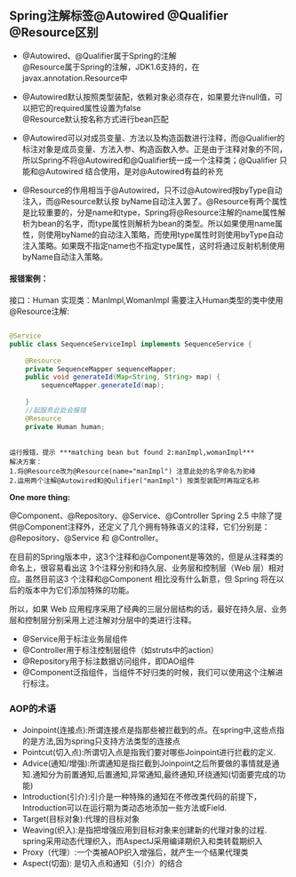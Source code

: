 ## Spring注解标签@Autowired @Qualifier @Resource区别

* @Autowired、@Qualifier属于Spring的注解  
@Resource属于Spring的注解，JDK1.6支持的，在javax.annotation.Resource中

* @Autowired默认按照类型装配，依赖对象必须存在，如果要允许null值，可以把它的required属性设置为false  
@Resource默认按名称方式进行bean匹配  

* @Autowired可以对成员变量、方法以及构造函数进行注释，而@Qualifier的标注对象是成员变量、方法入参、构造函数入参。正是由于注释对象的不同，所以Spring不将@Autowired和@Qualifier统一成一个注释类；@Qualifier 只能和@Autowired 结合使用，是对@Autowired有益的补充

* @Resource的作用相当于@Autowired，只不过@Autowired按byType自动注入，而@Resource默认按 byName自动注入罢了。@Resource有两个属性是比较重要的，分是name和type，Spring将@Resource注解的name属性解析为bean的名字，而type属性则解析为bean的类型。所以如果使用name属性，则使用byName的自动注入策略，而使用type属性时则使用byType自动注入策略。如果既不指定name也不指定type属性，这时将通过反射机制使用byName自动注入策略。

#### 报错案例：  
接口：Human
实现类：ManImpl,WomanImpl
需要注入Human类型的类中使用@Resource注解:
```java

@Service
public class SequenceServiceImpl implements SequenceService {
 
    @Resource
    private SequenceMapper sequenceMapper;
    public void generateId(Map<String, String> map) {
        sequenceMapper.generateId(map);
        
    }
    //起服务此处会报错
    @Resource
    private Human human;
 

```
```
运行报错，提示 ***matching bean but found 2:manImpl,womanImpl*** 
解决方案：
1.将@Resource改为@Resource(name="manImpl") 注意此处的名字命名为驼峰
2.运用两个注解@Autowired和@Qulifier("manImpl") 按类型装配时再指定名称
```

**One more thing:** 

@Component、@Repository、@Service、@Controller
Spring 2.5 中除了提供@Component注释外，还定义了几个拥有特殊语义的注释，它们分别是：@Repository、@Service 和 @Controller。  

在目前的Spring版本中，这3个注释和@Component是等效的，但是从注释类的命名上，很容易看出这 3个注释分别和持久层、业务层和控制层（Web 层）相对应。虽然目前这3 个注释和@Component 相比没有什么新意，但 Spring 将在以后的版本中为它们添加特殊的功能。  

所以，如果 Web 应用程序采用了经典的三层分层结构的话，最好在持久层、业务层和控制层分别采用上述注解对分层中的类进行注释。  

+ @Service用于标注业务层组件
+ @Controller用于标注控制层组件（如struts中的action）
+ @Repository用于标注数据访问组件，即DAO组件
+ @Component泛指组件，当组件不好归类的时候，我们可以使用这个注解进行标注。

### AOP的术语

* Joinpoint(连接点):所谓连接点是指那些被拦截到的点。在spring中,这些点指的是方法,因为spring只支持方法类型的连接点  
* Pointcut(切入点):所谓切入点是指我们要对哪些Joinpoint进行拦截的定义. 
* Advice(通知/增强):所谓通知是指拦截到Joinpoint之后所要做的事情就是通知.通知分为前置通知,后置通知,异常通知,最终通知,环绕通知(切面要完成的功能)    
* Introduction(引介):引介是一种特殊的通知在不修改类代码的前提下，Introduction可以在运行期为类动态地添加一些方法或Field.  
* Target(目标对象):代理的目标对象  
* Weaving(织入):是指把增强应用到目标对象来创建新的代理对象的过程.  
spring采用动态代理织入，而AspectJ采用编译期织入和类转载期织入  
* Proxy（代理）:一个类被AOP织入增强后，就产生一个结果代理类  
* Aspect(切面): 是切入点和通知（引介）的结合  

